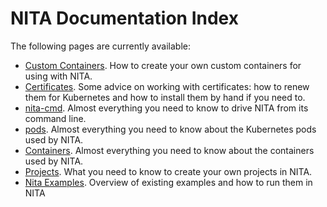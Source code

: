 # NITA Documentation Index

The following pages are currently available:

- [Custom Containers](custom-containers.md). How to create your own custom containers for using with NITA.
- [Certificates](certificates.md). Some advice on working with certificates: how to renew them for Kubernetes and how to install them by hand if you need to.
- [nita-cmd](nita-cmd.md). Almost everything you need to know to drive NITA from its command line.
- [pods](pods.md). Almost everything you need to know about the Kubernetes pods used by NITA.
- [Containers](containers.md). Almost everything you need to know about the containers used by NITA.
- [Projects](projects.md). What you need to know to create your own projects in NITA.
- [Nita Examples](nita-examples.md). Overview of existing examples and how to run them in NITA
